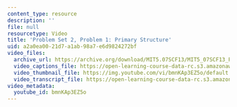 ```yaml
---
content_type: resource
description: ''
file: null
resourcetype: Video
title: 'Problem Set 2, Problem 1: Primary Structure'
uid: a2a0ea00-21d7-a1ab-98a7-e6d9824272bf
video_files:
  archive_url: https://archive.org/download/MIT5.07SCF13/MIT5_07SCF13_Pset2_Q1_300k.mp4
  video_captions_file: https://open-learning-course-data-rc.s3.amazonaws.com/5-07sc-biological-chemistry-i-fall-2013/184e035cd9c75cfd96b3901614df7a09_bmnKAp3EZ5o.vtt
  video_thumbnail_file: https://img.youtube.com/vi/bmnKAp3EZ5o/default.jpg
  video_transcript_file: https://open-learning-course-data-rc.s3.amazonaws.com/5-07sc-biological-chemistry-i-fall-2013/cb183f7286fd290d96361e56d62bbb78_bmnKAp3EZ5o.pdf
video_metadata:
  youtube_id: bmnKAp3EZ5o
---
```


